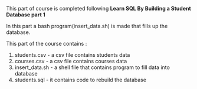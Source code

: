 This part of course is completed following **Learn SQL By Building a Student Database part 1**

In this part a bash program(insert_data.sh) is made that fills up the database.

This part of the course contains :
1. students.csv - a csv file contains students data
2. courses.csv - a csv file contains courses data
3. insert_data.sh - a shell file that contains program to fill data into database
4. students.sql - it contains code to rebuild the database
